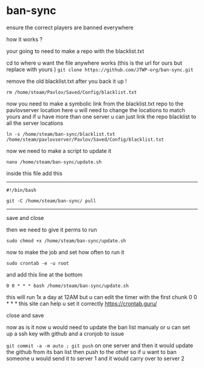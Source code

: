 # ban-sync
ensure the correct players are banned everywhere

how it works ?

your going to need to make a repo with the blacklist.txt 

cd to where u want the file anywhere works 
(this is the url for ours but replace with yours )
`git clone https://github.com/JTWP-org/ban-sync.git`

remove the old blacklist.txt
 after you back it up ! 

`rm /home/steam/Pavlov/Saved/Config/blacklist.txt`

now you need to make a symbolic link from the blacklist.txt repo to the pavlovserver location 
here u will need to change the locations to match yours and if u have more than one server u can just link the repo blacklist to all the server locations 

`ln -s /home/steam/ban-sync/blacklist.txt /home/steam/pavlovserver/Pavlov/Saved/Config/blacklist.txt`

now we need to make a script to update it 

`nano /home/steam/ban-sync/update.sh`

inside this file add this 

-------------------------------------------------
`#!/bin/bash`

`git -C /home/steam/ban-sync/ pull`

------------------------------------------------

save and close 

then we need to give it perms to run 

`sudo chmod +x /home/steam/ban-sync/update.sh`

now to make the job and set how often to run it 

`sudo crontab -e -u root`

and add this line at the bottom 

`0 0 * * * bash /home/steam/ban-sync/update.sh`

this will run 1x a day at 12AM but u can edit the timer with the first chunk 0 0 * * *
this site can help u set it correctly 
https://crontab.guru/

close and save 



now as is it now u would need to update the ban list manualy or u can set up a ssh key with github and a cronjob to issue 

`git commit -a -m auto ; git push`
on one server and then it would update the github from its ban list then push to the other so if u want to ban someone u would send it to server 1 and it would carry over to server 2

